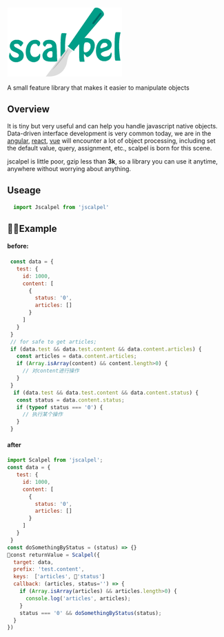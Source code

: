 
![](./logo/logox3.png)

A small feature library that makes it easier to manipulate objects
## Overview

It is tiny but very useful and can help you handle javascript native objects. Data-driven interface development is very common today, we are in the [angular](https://github.com/angular/angular), [react](http://www.github.com/facebook/react), [vue](http://www.github.com/vuejs/vue) will encounter a lot of object processing, including set the default value, query, assignment, etc., scalpel is born for this scene.

jscalpel is little poor, gzip less than **3k**, so a library you can use it anytime, anywhere without worrying about anything.

## Useage

```javascript
  import Jscalpel from 'jscalpel'
```

## Example

#### before:

```javascript
 const data = {
   test: {
     id: 1000,
     content: [
       {
         status: '0',
         articles: []
       }
     ]
   }
 }
 // for safe to get articles;
 if (data.test && data.test.content && data.content.articles) {
   const articles = data.content.articles;
   if (Array.isArray(content) && content.length>0) {
     // 对content进行操作
   }
 }
  if (data.test && data.test.content && data.content.status) {
   const status = data.content.status;
   if (typeof status === '0') {
     // 执行某个操作
   }
 }
```

#### after

```javascript
import Scalpel from 'jscalpel';
const data = {
   test: {
     id: 1000,
     content: [
       {
         status: '0',
         articles: []
       }
     ]
   }
 }
const doSomethingByStatus = (status) => {} 
const returnValue = Scalpel({
  target: data,
  prefix: 'test.content',
  keys: ［'articles', 'status']
  callback: (articles, status='') => {
    if (Array.isArray(articles) && articles.length>0) {
      console.log('articles', articles);
    }
    status === '0' && doSomethingByStatus(status);
  }
})
```